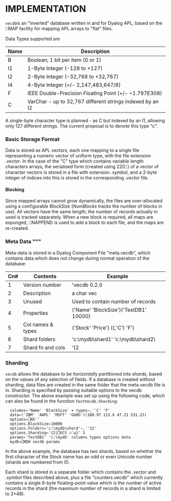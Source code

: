 # IMPLEMENTATION #

`vecdb`is an "inverted" database written in and for Dyalog APL, based on the ⎕MAP facility for mapping APL arrays to "flat" files. 

Data Types supported are

| Name | Description                                                |
|------|------------------------------------------------------------|
| B    | Boolean; 1 bit per item (0 or 1)                           |
| I1   | 1-Byte Integer (-128 to +127)                              |
| I2   | 2-Byte Integer (-32,768 to +32,767)                        |
| I4   | 4-Byte Integer (+/- 2,147,483,647/8)                       |
| F    | IEEE Double-Precision Floating Point (+/- ~1.797E308)      |
| C    | VarChar - up to 32,767 different strings indexed by an I2  |

A single-byte character type is planned - as C but indexed by an I1, allowing only 127 different strings. The current proposal is to denote this type "c".

### Basic Storage Format ###
Data is stored as APL vectors, each one mapping to a single file representing a numeric vector of uniform type, with the file extension *.vector*. In the case of the "C" type which contains variable length characters arrays, the serialised form (created using 220⌶) of a vector of character vectors is stored in a file with extension *.symbol*, and a 2-byte integer of indices into this is stored in the corresponding *.vector* file. 

#### Blocking ####
Since mapped arrays cannot grow dynamically, the files are over-allocated using a configurable *BlockSize* (*NumBlocks* tracks the number of blocks in use). All vectors have the same length; the number of records actually in used is tracked separately. When a new block is required, all maps are expunged, ⎕NAPPEND is used to add a block to each file, and the maps are re-created.

### Meta Data """
Meta-data is stored in a Dyalog Component File "meta.vecdb", which contains data which does not change during normal operation of the database:
 
| Cn# | Contents             | Example                                        |
|-----|----------------------|------------------------------------------------|
|   1 | Version number       | 'vecdb 0.2.0                                   |
|   2 | Description          | a char vec                                     |
|   3 | Unused               | Used to contain number of records              |
|   4 | Properties           | ('Name' 'BlockSize')('TestDB1' 10000)          |
|   5 | Col names & types    | ('Stock' 'Price') ((,'C') 'F')                |
|   6 | Shard folders        | 'c:\mydb\shard1\' 'c:\mydb\shard2\             |
|   7 | Shard fn and cols    | '{2|⎕UCS ⊃¨⍵}'  (,1)                          |

### Sharding ###

`vecdb` allows the database to be *horizontally partitioned* into *shards*, based on the values of any selection of fields. If a database is created without sharding, data files are created in the same folder that the meta.vecdb file is in. Sharding is specified by passing suitable options to the vecdb constructor. The above example was set up using the following code, which can also be found in the function `TestVecdb.Sharding`:

      columns←'Name' 'BlockSize' ⋄ types←,¨'C' 'F'
      data←('IBM' 'AAPL' 'MSFT' 'GOOG')(160.97 112.6 47.21 531.23)
      options←⎕NS''
      options.BlockSize←10000
      options.Folders←'c:\mydb\shard'∘,¨'12'
      options.Sharding←'{2|⎕UCS ⊃¨⍵}' 1 
      params←'TestDB1' 'c:\mydb' columns types options data
      mydb←⎕NEW vecdb params

In the above example, the database has two shards, based on whether the first character of the Stock name has an odd or even Unicode number (shards are numbered from 0).

Each shard is stored in a separate folder which contains the *.vector* and *.symbol* files described above, plus a file "counters.vecdb" which currently contains a single 8-byte floating-point value which is the number of active records in the shard (the maximum number of records in a shard is limited to 2*48).


